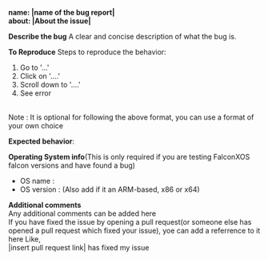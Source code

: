 **name: |name of the bug report|**
<br>
**about: |About the issue|**




**Describe the bug**
A clear and concise description of what the bug is.

**To Reproduce**
Steps to reproduce the behavior:
1. Go to '...'
2. Click on '....'
3. Scroll down to '....'
4. See error
<br>
Note : It is optional for following the above format, you can use a format of your own choice

**Expected behavior**:


**Operating System info**(This is only required if you are testing FalconXOS falcon versions and have found a bug)
- OS name :
- OS version : (Also add if it an ARM-based, x86 or x64)



**Additional comments**
<br>
Any additional comments can be added here
<br>
If you have fixed the issue by opening a pull request(or someone else has opened a pull request which fixed your issue), yoe can add a referrence to it here
Like,
<br>
|insert pull request link| has fixed my issue

